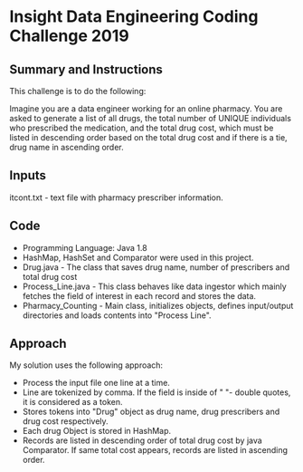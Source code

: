 # Insight Data Engineering Coding Challenge 2019

## Summary and Instructions

This challenge is to do the following: 

Imagine you are a data engineer working for an online pharmacy. You are asked to generate a list of all drugs, the total number of UNIQUE individuals who prescribed the medication, and the total drug cost, which must be listed in descending order based on the total drug cost and if there is a tie, drug name in ascending order.

## Inputs

itcont.txt - text file with pharmacy prescriber information.

## Code
* Programming Language: Java 1.8
* HashMap, HashSet and Comparator were used in this project.
* Drug.java - The class that saves drug name, number of prescribers and total drug cost
* Process_Line.java - This class behaves like data ingestor which mainly fetches the field of interest in each record and stores the data.
* Pharmacy_Counting - Main class, initializes objects, defines input/output directories and loads contents into "Process Line".

## Approach

My solution uses the following approach:

* Process the input file one line at a time. 
* Line are tokenized by comma. If the field is inside of " "- double quotes, it is considered as a token.
* Stores tokens into "Drug" object as drug name, drug prescribers and drug cost respectively.
* Each drug Object is stored in HashMap.
* Records are listed in descending order of total drug cost by java Comparator. If same total cost appears, records are listed in ascending order.

